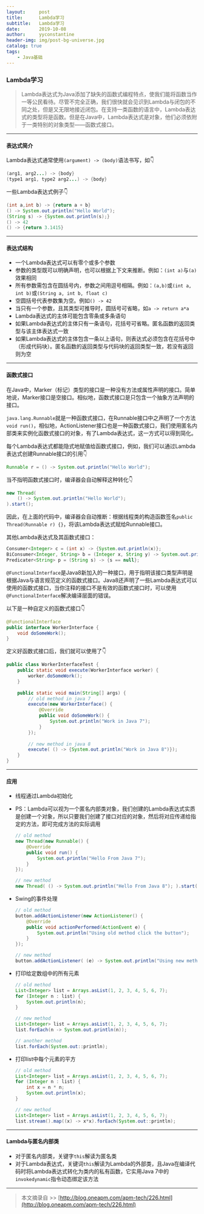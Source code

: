 ```yaml
---
layout:     post
title:      Lambda学习
subtitle:   Lambda学习
date:       2019-10-08
author:     yyconstantine
header-img: img/post-bg-universe.jpg
catalog: true
tags:
    - Java基础
---
```


### Lambda学习

> Lambda表达式为Java添加了缺失的函数式编程特点，使我们能将函数当作一等公民看待。尽管不完全正确，我们很快就会见识到Lambda与闭包的不同之处，但是又无限地接近闭包。在支持一类函数的语言中，Lambda表达式的类型将是函数。但是在Java中，Lambda表达式是对象，他们必须依附于一类特别的对象类型——函数式接口。

---

#### 表达式简介

Lambda表达式通常使用```(argument) -> (body)```语法书写，如👇

```java
(arg1, arg2...) -> {body}
(type1 arg1, type2 arg2...) -> {body}
```

一些Lambda表达式例子👇

```java
(int a,int b) -> {return a + b}
() -> System.out.println("Hello World");
(String s) -> {System.out.println(s);}
() -> 42
() -> {return 3.1415}
```

---

#### 表达式结构

- 一个Lambda表达式可以有零个或多个参数
- 参数的类型既可以明确声明，也可以根据上下文来推断。例如：```(int a)```与```(a)```效果相同
- 所有参数需包含在圆括号内，参数之间用逗号相隔。例如：```(a,b)```或```(int a, int b)```或```(String a, int b, float c)```
- 空圆括号代表参数集为空。例如```() -> 42```
- 当只有一个参数，且其类型可推导时，圆括号可省略，如```a -> return a*a```
- Lambda表达式的主体可能包含零条或多条语句
- 如果Lambda表达式的主体只有一条语句，花括号可省略。匿名函数的返回类型与该主体表达式一致
- 如果Lambda表达式的主体包含一条以上语句，则表达式必须包含在花括号中（形成代码块）。匿名函数的返回类型与代码块的返回类型一致，若没有返回则为空

---

#### 函数式接口

在Java中，Marker（标记）类型的接口是一种没有方法或属性声明的接口。简单地说，Marker接口是空接口。相似地，函数式接口是只包含一个抽象方法声明的接口。

```java.lang.Runnable```就是一种函数式接口，在Runnable接口中之声明了一个方法```void run()```，相似地，ActionListener接口也是一种函数式接口，我们使用匿名内部类来实例化函数式接口的对象，有了Lambda表达式，这一方式可以得到简化。

每个Lambda表达式都能隐式地赋值给函数式接口，例如，我们可以通过Lambda表达式创建Runnable接口的引用👇

```java
Runnable r = () -> System.out.println("Hello World");
```

当不指明函数式接口时，编译器会自动解释这种转化👇

```java
new Thread(
    () -> System.out.println("Hello World");
).start();
```

因此，在上面的代码中，编译器会自动推断：根据线程类的构造函数签名```public Thread(Runnable r) {}```，将该Lambda表达式赋给Runnable接口。

其他Lambda表达式及其函数式接口：

```java
Consumer<Integer> c = (int x) -> {System.out.println(x)};
BiConsumer<Integer, String> b = (Integer x, String y) -> System.out.println(x + " : " + y);
Predicater<String> p = (String s) -> {s == null};
```

```@FunctionalInterface```是Java8新加入的一种接口，用于指明该接口类型声明是根据Java与语言规范定义的函数式接口。Java8还声明了一些Lambda表达式可以使用的函数式接口，当你注释的接口不是有效的函数式接口时，可以使用```@FunctionalInterface```解决编译层面的错误。

以下是一种自定义的函数式接口👇

```java
@FunctionalInterface
public interface WorkerInterface {
    void doSomeWork();
}
```

定义好函数式接口后，我们就可以使用了👇

```java
public class WorkerInterfaceTest {
    public static void execute(WorkerInterface worker) {
        worker.doSomeWork();
    }
    
    public static void main(String[] args) {
        // old method in java 7
        execute(new WorkerInterface() {
            @Override
            public void doSomeWork() {
                System.out.println("Work in Java 7");
            }
        });
        
        // new method in java 8
        execute( () -> {System.out.println("Work in Java 8")});
    }
}
```

---

#### 应用

- 线程通过Lambda初始化

- PS：Lambda可以视为一个匿名内部类对象，我们创建的Lambda表达式实质是创建一个对象，所以只要我们创建了接口对应的对象，然后将对应传递给指定的方法，即可完成方法的实际调用

  ```java
  // old method
  new Thread(new Runnable() {
      @Override
      public void run() {
          System.out.println("Hello From Java 7");
      }
  });
  
  // new method
  new Thread( () -> System.out.println("Hello From Java 8"); ).start();
  ```

- Swing的事件处理

  ```java
  // old method
  button.addActionListener(new ActionListener() {
      @Override
      public void actionPerformed(ActionEvent e) {
          System.out.println("Using old method click the button");
      }
  });
  
  // new method
  button.addActionListener( (e) -> System.out.println("Using new method click the button"););
  ```

- 打印给定数组中的所有元素

  ```java
  // old method
  List<Integer> list = Arrays.asList(1, 2, 3, 4, 5, 6, 7);
  for (Integer n : list) {
      System.out.println(n);
  }
  
  // new method
  List<Integer> list = Arrays.asList(1, 2, 3, 4, 5, 6, 7);
  list.forEach(n -> System.out.println(n));
  
  // another method
  list.forEach(System.out::println);
  ```

- 打印list中每个元素的平方

  ```java
  // old method
  List<Integer> list = Arrays.asList(1, 2, 3, 4, 5, 6, 7);
  for (Integer n : list) {
      int x = n * n;
      System.out.println(x);
  }
  
  // new method
  List<Integer> list = Arrays.asList(1, 2, 3, 4, 5, 6, 7);
  list.stream().map((x) -> x*x).forEach(System.out::println);
  ```

---

#### Lambda与匿名内部类

- 对于匿名内部类，关键字```this```解读为匿名类
- 对于Lambda表达式，关键词```this```解读为Lambda的外部类，且Java在编译代码时将Lambda表达式转化为类内的私有函数，它实用Java 7中的```invokedynamic```指令动态绑定该方法

---

> 本文摘录自 >> [http://blog.oneapm.com/apm-tech/226.html](http://blog.oneapm.com/apm-tech/226.html)